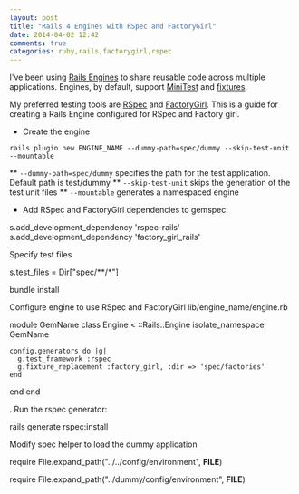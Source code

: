 ```yaml
---
layout: post
title: "Rails 4 Engines with RSpec and FactoryGirl"
date: 2014-04-02 12:42
comments: true
categories: ruby,rails,factorygirl,rspec
---
```


I've been using [Rails Engines](http://guides.rubyonrails.org/engines.html) to share reusable code across multiple applications. Engines, by default, support [MiniTest](http://ruby-doc.org/stdlib-2.1.0/libdoc/minitest/rdoc/MiniTest.html) and [fixtures](http://guides.rubyonrails.org/testing.html#the-low-down-on-fixtures).

My preferred testing tools are [RSpec](http://rspec.info/) and [FactoryGirl](https://github.com/thoughtbot/factory_girl). This is a guide for creating a Rails Engine configured for RSpec and Factory girl.

* Create the engine

`rails plugin new ENGINE_NAME --dummy-path=spec/dummy --skip-test-unit --mountable`

** `--dummy-path=spec/dummy` specifies the path for the test application. Default path is test/dummy
** `--skip-test-unit` skips the generation of the test unit files
** `--mountable` generates a namespaced engine

* Add RSpec and FactoryGirl dependencies to gemspec.

s.add_development_dependency 'rspec-rails'
s.add_development_dependency 'factory_girl_rails'

Specify test files

s.test_files = Dir["spec/**/*"]

bundle install

Configure engine to use RSpec and FactoryGirl
lib/engine_name/engine.rb

module GemName
  class Engine < ::Rails::Engine
    isolate_namespace GemName

    config.generators do |g|
      g.test_framework :rspec
      g.fixture_replacement :factory_girl, :dir => 'spec/factories'
    end
  end
end

. Run the rspec generator:

rails generate rspec:install


Modify spec helper to load the dummy application

require File.expand_path("../../config/environment", __FILE__)

require File.expand_path("../dummy/config/environment", __FILE__)

